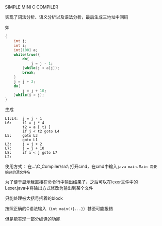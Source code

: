 SIMPLE MINI C COMPILER



实现了词法分析、语义分析以及语法分析，最后生成三地址中间码

如

```C
{
    int j;
    int i;
    int[100] a;
    while(true){
        do{
            j = j - 1;
        }while(j < a[j]);
        break;
    }
    j = j + 2;
    do{
        j = j + 10;
    }while(i < j);
}
```

生成

```
L1:L4:  j = j - 1
L6:     t1 = j * 4
        t2 = a [ t1 ]
        if j < t2 goto L4
L5:     goto L3
        goto L1
L3:     j = j + 2
L7:     j = j + 10
L8:     if i < j goto L7
L2:
```



使用方式：
在...\C_Compiler\src\ 打开cmd，在cmd中输入`java main.Main 需要编译的源文件名`

为了便于显示我直接在命令行中输出结果了，之后可以在lexer文件中的Lexer.java中将输出方式修改为输出到某个文件





只能处理被大括号括着的block

按照正确的C语法输入（`int main(){...}`）甚至可能报错

但是能实现一部分编译的功能


